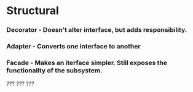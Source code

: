 # Structural
### Decorator - Doesn't alter interface, but adds responsibility.
### Adapter - Converts one interface to another
### Facade - Makes an iterface simpler. Still exposes the functionality of the subsystem.

???
???
???